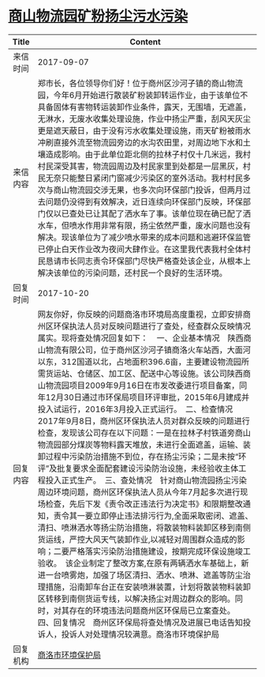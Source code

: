 # [商山物流园矿粉扬尘污水污染](http://www.shangluo.gov.cn/zmhd/ldxxxx.jsp?urltype=leadermail.LeaderMailContentUrl&wbtreeid=1112&leadermailid=4331)

| Title |                                                                                                                                                                                                                                                                                                                                                                                            Content                                                                                                                                                                                                                                                                                                                                                                                             |
|:-----:|------------------------------------------------------------------------------------------------------------------------------------------------------------------------------------------------------------------------------------------------------------------------------------------------------------------------------------------------------------------------------------------------------------------------------------------------------------------------------------------------------------------------------------------------------------------------------------------------------------------------------------------------------------------------------------------------------------------------------------------------------------------------------------------------|
| 来信时间  | 2017-09-07                                                                                                                                                                                                                                                                                                                                                                                                                                                                                                                                                                                                                                                                                                                                                                                     |
| 来信内容  | 郑市长，各位领导你们好！位于商州区沙河子镇的商山物流园，今年6月开始进行散装矿粉装卸转运作业，由于该单位不具备固体有害物转运装卸作业条件，露天，无围墙，无遮盖，无淋水，无废水收集处理设施，作业中扬尘严重，刮风天灰尘更是遮天蔽日，由于没有污水收集处理设施，雨天矿粉被雨水冲刷直接外流至物流园旁边的水沟农田里，对周边地下水和土壤造成影响。由于此单位距北侧的拉林子村仅十几米远，我村村民深受其害，物流园周边及村民家里到处都是一层黑灰，村民无奈只能整日紧闭门窗减少污染区的室外活动。我村村民多次与商山物流园交涉无果，也多次向环保部门投诉，但两月过去问题仍没得到有效解决，近日连续向环保部门反映，环保部门仅以已查处已让其配了洒水车了事。该单位现在确已配了洒水车，但喷水作用非常有限，扬尘依然严重，废水问题也没有解决。现该单位为了减少喷水带来的成本问题和逃避环保监管已停止白天作业改为夜间大肆作业。在这里我代表我村全体村民恳请市长同志责令环保部门尽快严格查处该企业，从根本上解决该单位的污染问题，还村民一个良好的生活环境。                                                                                                                                                                                                                                                                                                                        |
| 回复时间  | 2017-10-20                                                                                                                                                                                                                                                                                                                                                                                                                                                                                                                                                                                                                                                                                                                                                                                     |
| 回复内容  | 网友你好，你反映的问题商洛市环境局高度重视，立即安排商州区环保执法人员对反映问题进行了查处，经查群众反映情况属实。现将查处情况回复如下：    一、企业基本情况　陕西商山物流有限公司，位于商州区沙河子镇商洛火车站西，大面河以东，312国道以北，占地面积396.6亩，主要建设物流园所需货运站、仓储区、加工区、配送中心等设施。该公司陕西商山物流园项目2009年9月16日在市发改委进行项目备案，同年12月30日通过市环保局项目环评审批，2015年6月建成并投入试运行，2016年3月投入正式运行。　二、检查情况　2017年9月8日，商州区环保执法人员对群众反映的问题进行检查，发现该公司存在以下问题：一是在拉林子村铁道旁商山物流园部分煤炭等物料露天堆放，未进行全面遮盖，运输、装卸过程中污染防治措施不到位，存在扬尘污染；二是未按“环评”及批复要求全面配套建设污染防治设施，未经验收主体工程投入正式生产。　三、查处情况　针对商山物流园扬尘污染周边环境问题，商州区环保执法人员从今年7月起多次进行现场检查，先后下发《责令改正违法行为决定书》和限期整改通知，责令其一要立即停止违法排污行为,全面采取密闭、遮盖、清扫、喷淋洒水等扬尘防治措施，将散装物料装卸区移到南侧货运线，严控大风天气装卸作业,以减轻对周围群众造成的影响；二要严格落实污染防治措施建设，按期完成环保设施竣工验收。　该企业制定了整改方案,在原有两辆洒水车基础上，新进一台喷雾炮，加强了场区清扫、洒水、喷淋、遮盖等防尘治理措施，沿南卸车台正在安装喷淋装置，计划将散装物料装卸区转移到南侧货运专线，以解决扬尘对周边群众的影响。同时，对其存在的环境违法问题商州区环保局已立案查处。　四、回复情况　商州区环保局将查处情况及进展已电话告知投诉人，投诉人对处理情况较满意。商洛市环境保护局 |
| 回复机构  | [商洛市环境保护局](../../category/agencies/商洛市环境保护局.md)                                                                                                                                                                                                                                                                                                                                                                                                                                                                                                                                                                                                                                                                                                                                                |